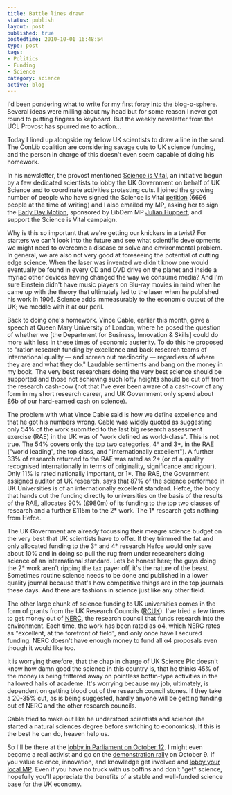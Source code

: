 ```yaml
---
title: Battle lines drawn
status: publish
layout: post
published: true
postedtime: 2010-10-01 16:48:54
type: post
tags: 
- Politics
- Funding
- Science
category: science
active: blog
---
```


I'd been pondering what to write for my first foray into the blog-o-sphere. Several ideas were milling about my head but for some reason I never got round to putting fingers to keyboard. But the weekly newsletter from the UCL Provost has spurred me to action...

Today I lined up alongside my fellow UK scientists to draw a line in the sand. The ConLib coalition are considering savage cuts to UK science funding, and the person in charge of this doesn't even seem capable of doing his homework.

In his newsletter, the provost mentioned <a title="Science is Vital website" href="http://http://scienceisvital.org.uk/" target="_self">Science is Vital</a>, an initiative begun by a few dedicated scientists to lobby the UK Government on behalf of UK Science and to coordinate activities protesting cuts. I joined the growing number of people who have signed the Science is Vital <a title="Science is Vital petition" href="http://scienceisvital.org.uk/sign-the-petition/" target="_self">petition</a> (&#65279;6696 people at the time of writing) and I also emailed my MP, asking her to sign the <a title="Early day motion in support of UK Science" href="http://edmi.parliament.uk/edmi/EDMDetails.aspx?EDMID=41727&amp;SESSION=905" target="_self">Early Day Motion</a>, sponsored by LibDem MP <a title="Julian Huppert's website " href="http://www.julianhuppert.org.uk/" target="_self">Julian Huppert</a>, and support the Science is Vital campaign.

Why is this so important that we're getting our knickers in a twist? For starters we can't look into the future and see what scientific developments we might need to overcome a disease or solve and environmental problem. In general, we are also not very good at foreseeing the potential of cutting edge science. When the laser was invented we didn't know one would eventually be found in every CD and DVD drive on the planet and inside a myriad other devices having changed the way we consume media? And I'm sure Einstein didn't have music players on Blu-ray movies in mind when he came up with the theory that ultimately led to the laser when he published his work in 1906. Science adds immeasurably to the economic output of the UK; we meddle with it at our peril.

Back to doing one's homework. Vince Cable, earlier this month, gave a speech at Queen Mary University of London, where he posed the question of whether we \[the Department for Business, Innovation &amp; Skills\] could do more with less in these times of economic austerity. To do this he proposed to "ration research funding by excellence and back research teams of international quality &mdash; and screen out mediocrity &mdash; regardless of where they are and what they do." Laudable sentiments and bang on the money in my book. The very best researchers doing the very best science should be supported and those not achieving such lofty heights should be cut off from the research cash-cow (not that I've ever been aware of a cash-cow of any form in my short research career, and UK Government only spend about &pound;6b of our hard-earned cash on science).

The problem with what Vince Cable said is how we define excellence and that he got his numbers wrong. Cable was widely quoted as suggesting only 54% of the work submitted to the last big research assessment exercise (RAE) in the UK was of "work defined as world-class". This is not true. The 54% covers only the top two categories, 4* and 3*, in the RAE ("world leading", the top class, and "internationally excellent"). A further 33% of research returned to the RAE was rated as 2* (or of a quality recognised internationally in terms of originality, significance and rigour). Only 11% is rated nationally important, or 1*. The RAE, the Government assigned auditor of UK research, says that 87% of the science performed in UK Universities is of an internationally excellent standard. Hefce, the body that hands out the funding directly to universities on the basis of the results of the RAE, allocates 90% (&pound;980m) of its funding to the top two classes of research and a further &pound;115m to the 2* work. The 1* research gets nothing from Hefce.

The UK Government are already focussing their meagre science budget on the very best that UK scientists have to offer. If they trimmed the fat and only allocated funding to the 3* and 4* research Hefce would only save about 10% and in doing so pull the rug from under researchers doing science of an international standard. Lets be honest here; the guys doing the 2* work aren't ripping the tax payer off, it's the nature of the beast. Sometimes routine science needs to be done and published in a lower quality journal because that's how competitive things are in the top journals these days. And there are fashions in science just like any other field.

The other large chunk of science funding to UK universities comes in the form of grants from the UK Research Councils (<a title="Research Councils UK Website" href="http://www.rcuk.ac.uk/" target="_self">RCUK</a>). I've tried a few times to get money out of <a title="NERC's Website" href="http://www.nerc.ac.uk/" target="_self">NERC</a>, the research council that funds research into the environment. Each time, the work has been rated as &alpha;4, which NERC rates as "excellent, at the forefront of field", and only once have I secured funding. NERC doesn't have enough money to fund all &alpha;4 proposals even though it would like too.

It is worrying therefore, that the chap in charge of UK Science Plc doesn't know how damn good the science in this country is, that he thinks 45% of the money is being frittered away on pointless boffin-type activities in the hallowed halls of academe. It's worrying because my job, ultimately, is dependent on getting blood out of the research council stones. If they take a 20-35% cut, as is being suggested, hardly anyone will be getting funding out of NERC and the other research councils.

Cable tried to make out like he understood scientists and science (he started a natural sciences degree before switching to economics). If this is the best he can do, heaven help us.

So I'll be there at the <a href="http://scienceisvital.org.uk/lobby-parliament/" target="_self">lobby in Parliament on October 12</a>. I might even become a real activist and go on the <a href="http://scienceisvital.org.uk/attend-the-demo/" target="_self">demonstration rally</a> on October 9. If you value science, innovation, and knowledge get involved and <a href="http://scienceisvital.org.uk/write-to-your-mp/" target="_self">lobby your local MP</a>. Even if you have no truck with us boffins and don't "get" science, hopefully you'll appreciate the benefits of a stable and well-funded science base for the UK economy.
